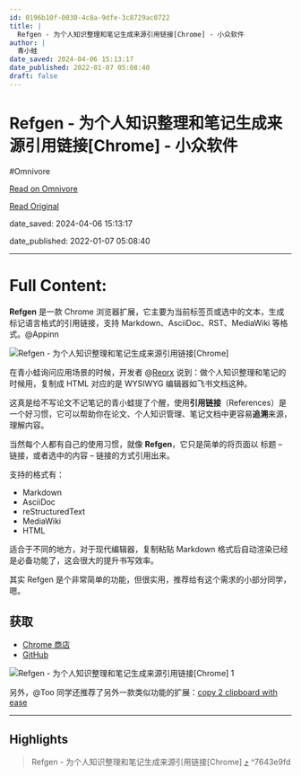 ```yaml
---
id: 0196b10f-0030-4c8a-9dfe-3c8729ac0722
title: |
  Refgen - 为个人知识整理和笔记生成来源引用链接[Chrome] - 小众软件
author: |
  青小蛙
date_saved: 2024-04-06 15:13:17
date_published: 2022-01-07 05:08:40
draft: false
---
```


# Refgen - 为个人知识整理和笔记生成来源引用链接[Chrome] - 小众软件
#Omnivore

[Read on Omnivore](https://omnivore.app/me/refgen-chrome-18eb4d4507d)

[Read Original](https://www.appinn.com/refgen/)

date_saved: 2024-04-06 15:13:17

date_published: 2022-01-07 05:08:40

--- 

# Full Content: 

**Refgen** 是一款 Chrome 浏览器扩展，它主要为当前标签页或选中的文本，生成标记语言格式的引用链接，支持 Markdown、AsciiDoc、RST、MediaWiki 等格式。@Appinn

![Refgen - 为个人知识整理和笔记生成来源引用链接[Chrome]](https://proxy-prod.omnivore-image-cache.app/1608x700,sdiLF5ry_OilyZaEih3TjC3Rb5GuTcz2s6G-O6bJx2HI/https://static1.appinn.com/images/202201/refgen.jpg!o "Refgen - 为个人知识整理和笔记生成来源引用链接[Chrome] 1")

在青小蛙询问应用场景的时候，开发者 @[Reorx](https://twitter.com/novoreorx/status/1472523178572345344) 说到：做个人知识整理和笔记的时候用，复制成 HTML 对应的是 WYSIWYG 编辑器如飞书文档这种。

这真是给不写论文不记笔记的青小蛙提了个醒，使用**引用链接**（References）是一个好习惯，它可以帮助你在论文、个人知识管理、笔记文档中更容易**追溯**来源，理解内容。

当然每个人都有自己的使用习惯，就像 **Refgen**，它只是简单的将页面以 标题 – 链接，或者选中的内容 – 链接的方式引用出来。

支持的格式有：

* Markdown
* AsciiDoc
* reStructuredText
* MediaWiki
* HTML

适合于不同的地方，对于现代编辑器，复制粘贴 Markdown 格式后自动渲染已经是必备功能了，这会很大的提升书写效率。

其实 Refgen 是个非常简单的功能，但很实用，推荐给有这个需求的小部分同学，嗯。

## 获取

* [Chrome 商店](https://chrome.google.com/webstore/detail/refgen/ceknnceiglebkdhimphmkbgjbbcnhiib/)
* [GitHub](https://github.com/reorx/refgen)

![Refgen - 为个人知识整理和笔记生成来源引用链接[Chrome] 1](https://proxy-prod.omnivore-image-cache.app/818x597,scJ8SYGhLAlhF_P78BwEBTyjQe3RxLEmpZI1zezjuUZ8/https://www.appinn.com/wp-content/uploads/2022/01/Refgen-screenshot.jpg "Refgen - 为个人知识整理和笔记生成来源引用链接[Chrome] 2")

另外，@Too 同学还推荐了另外一款类似功能的扩展：[copy 2 clipboard with ease](https://chrome.google.com/webstore/detail/copy-2-clipboard-with-eas/hiiobhaaokpmdmkkcaokdlanlemmcoah/)[](https://t.co/OjyvM8rnqo)

---

## Highlights

> Refgen - 为个人知识整理和笔记生成来源引用链接\[Chrome\] [⤴️](https://omnivore.app/me/refgen-chrome-18eb4d4507d#7643e9fd-6c34-45df-96bd-e18ce79ade14)  ^7643e9fd


